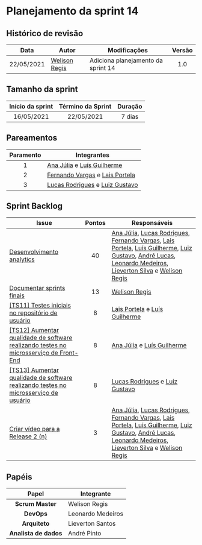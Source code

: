 # Planejamento da sprint 14

## Histórico de revisão

| Data | Autor | Modificações | Versão |
|:---:|---|---|:---:|
| 22/05/2021 | [Welison Regis](http://www.github.com/WelisonR) | Adiciona planejamento da sprint 14 | 1.0 |

## Tamanho da sprint

| Início da sprint | Término da Sprint | Duração |
|:---:|:---:|:---:|
| 16/05/2021 | 22/05/2021 | 7 dias |

## Pareamentos

| Paramento | Integrantes |
|:---:|---|
| 1 | [Ana Júlia](http://www.github.com/aluzianobriceno) e [Luís Guilherme](http://www.github.com/luisgaboardi) |
| 2 | [Fernando Vargas](http://www.github.com/SFernandoS) e [Lais Portela](http://www.github.com/laispa) |
| 3 | [Lucas Rodrigues](http://www.github.com/nickby2) e [Luiz Gustavo](http://www.github.com/LightZX) |

## Sprint Backlog

| Issue | Pontos | Responsáveis |
|---|:---:|---|
| [Desenvolvimento analytics](https://github.com//fga-eps-mds/2020.2-Projeto-Kokama-Wiki/issues/190) | 40 | [Ana Júlia](https://github.com/aluzianobriceno), [Lucas Rodrigues](https://github.com/nickby2), [Fernando Vargas](https://github.com/SFernandoS), [Lais Portela](https://github.com/laispa), [Luís Guilherme](https://github.com/luisgaboardi), [Luiz Gustavo](https://github.com/LightZX), [André Lucas](https://github.com/andrelucax), [Leonardo Medeiros](https://github.com/leomedeiros1), [Lieverton Silva](https://github.com/lievertom) e [Welison Regis](https://github.com/WelisonR) |
| [Documentar sprints finais](https://github.com//fga-eps-mds/2020.2-Projeto-Kokama-Wiki/issues/191) | 13 | [Welison Regis](https://github.com/WelisonR) |
| [[TS11] Testes iniciais no repositório de usuário](https://github.com//fga-eps-mds/2020.2-Projeto-Kokama-Wiki/issues/184) | 8 | [Lais Portela](https://github.com/laispa) e [Luís Guilherme](https://github.com/luisgaboardi) |
| [[TS12] Aumentar qualidade de software realizando testes no microsserviço de Front-End](https://github.com//fga-eps-mds/2020.2-Projeto-Kokama-Wiki/issues/189) | 8 | [Ana Júlia](https://github.com/aluzianobriceno) e [Luís Guilherme](https://github.com/luisgaboardi) |
| [[TS13] Aumentar qualidade de software realizando testes no microsserviço de usuário](https://github.com//fga-eps-mds/2020.2-Projeto-Kokama-Wiki/issues/187) | 8 | [Lucas Rodrigues](https://github.com/nickby2) e [Luiz Gustavo](https://github.com/LightZX) |
| [Criar vídeo para a Release 2 (n)](https://github.com//fga-eps-mds/2020.2-Projeto-Kokama-Wiki/issues/188) | 3 | [Ana Júlia](https://github.com/aluzianobriceno), [Lucas Rodrigues](https://github.com/nickby2), [Fernando Vargas](https://github.com/SFernandoS), [Lais Portela](https://github.com/laispa), [Luís Guilherme](https://github.com/luisgaboardi), [Luiz Gustavo](https://github.com/LightZX), [André Lucas](https://github.com/andrelucax), [Leonardo Medeiros](https://github.com/leomedeiros1), [Lieverton Silva](https://github.com/lievertom) e [Welison Regis](https://github.com/WelisonR) |

## Papéis

| Papel | Integrante |
|:---:|---|
| **Scrum Master** | Welison Regis |
| **DevOps** | Leonardo Medeiros |
| **Arquiteto** | Lieverton Santos |
| **Analista de dados** | André Pinto |
